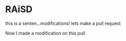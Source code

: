 # RAiSD

this is a senten...modifications!
lets make a pull request


Now I made a modification on this pull
